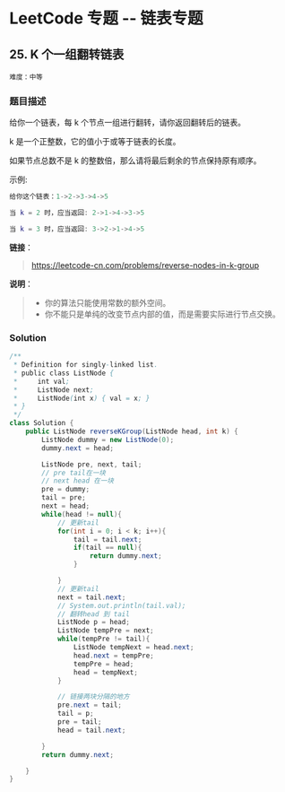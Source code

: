 # LeetCode 专题 -- 链表专题

## 25. K 个一组翻转链表

`难度：中等`

### 题目描述

给你一个链表，每 k 个节点一组进行翻转，请你返回翻转后的链表。

k 是一个正整数，它的值小于或等于链表的长度。

如果节点总数不是 k 的整数倍，那么请将最后剩余的节点保持原有顺序。

示例:

```matlab
给你这个链表：1->2->3->4->5

当 k = 2 时，应当返回: 2->1->4->3->5

当 k = 3 时，应当返回: 3->2->1->4->5
```

**链接**：
> <https://leetcode-cn.com/problems/reverse-nodes-in-k-group>

**说明**：

> - 你的算法只能使用常数的额外空间。
> - 你不能只是单纯的改变节点内部的值，而是需要实际进行节点交换。

### Solution


```java
/**
 * Definition for singly-linked list.
 * public class ListNode {
 *     int val;
 *     ListNode next;
 *     ListNode(int x) { val = x; }
 * }
 */
class Solution {
    public ListNode reverseKGroup(ListNode head, int k) {
        ListNode dummy = new ListNode(0);
        dummy.next = head;

        ListNode pre, next, tail;
        // pre tail在一块
        // next head 在一块
        pre = dummy;
        tail = pre;
        next = head;
        while(head != null){
            // 更新tail
            for(int i = 0; i < k; i++){
                tail = tail.next;
                if(tail == null){
                    return dummy.next;
                }

            }
            // 更新tail
            next = tail.next;
            // System.out.println(tail.val);
            // 翻转head 到 tail
            ListNode p = head;
            ListNode tempPre = next;
            while(tempPre != tail){
                ListNode tempNext = head.next;
                head.next = tempPre;
                tempPre = head;
                head = tempNext;
            }

            // 链接两块分隔的地方
            pre.next = tail;
            tail = p;
            pre = tail;
            head = tail.next;

        }
        return dummy.next;

    }
}
```